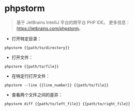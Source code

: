 # phpstorm

> 基于 JetBrains IntelliJ 平台的跨平台 PHP IDE。
> 更多信息：<https://jetbrains.com/phpstorm>。

- 打开特定目录：

`phpstorm {{path/to/directory}}`

- 打开文件：

`phpstorm {{path/to/file}}`

- 在特定行打开文件：

`phpstorm --line {{line_number}} {{path/to/file}}`

- 查看两个文件之间的差异：

`phpstorm diff {{path/to/left_file}} {{path/to/right_file}}`